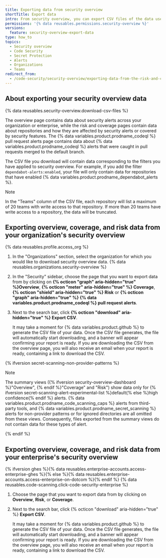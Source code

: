 ```yaml
---
title: Exporting data from security overview
shortTitle: Export data
intro: From security overview, you can export CSV files of the data used for your organization or enterprise's overview, risk, coverage, and {% data variables.product.prodname_codeql %} pull request alerts pages.
permissions: '{% data reusables.permissions.security-overview %}'
versions:
  feature: security-overview-export-data
type: how_to
topics:
  - Security overview
  - Code Security
  - Secret Protection
  - Alerts
  - Organizations
  - Teams
redirect_from:
  - /code-security/security-overview/exporting-data-from-the-risk-and-coverage-pages
---
```


## About exporting your security overview data

{% data reusables.security-overview.download-csv-files %}

The overview page contains data about security alerts across your organization or enterprise, while the risk and coverage pages contain data about repositories and how they are affected by security alerts or covered by security features. The {% data variables.product.prodname_codeql %} pull request alerts page contains data about {% data variables.product.prodname_codeql %} alerts that were caught in pull requests merged to the default branch.

The CSV file you download will contain data corresponding to the filters you have applied to security overview. For example, if you add the filter `dependabot-alerts:enabled`, your file will only contain data for repositories that have enabled {% data variables.product.prodname_dependabot_alerts %}.

> [!NOTE]
> In the "Teams" column of the CSV file, each repository will list a maximum of 20 teams with write access to that repository. If more than 20 teams have write access to a repository, the data will be truncated.

## Exporting overview, coverage, and risk data from your organization's security overview

{% data reusables.profile.access_org %}
1. In the "Organizations" section, select the organization for which you would like to download security overview data.
{% data reusables.organizations.security-overview %}
1. In the "Security" sidebar, choose the page that you want to export data from by clicking on **{% octicon "graph" aria-hidden="true" %}Overview**, **{% octicon "meter" aria-hidden="true" %} Coverage**, **{% octicon "shield" aria-hidden="true" %} Risk** or **{% octicon "graph" aria-hidden="true" %} {% data variables.product.prodname_codeql %} pull request alerts**.
1. Next to the search bar, click **{% octicon "download" aria-hidden="true" %} Export CSV**.

    It may take a moment for {% data variables.product.github %} to generate the CSV file of your data. Once the CSV file generates, the file will automatically start downloading, and a banner will appear confirming your report is ready. If you are downloading the CSV from the overview page, you will also receive an email when your report is ready, containing a link to download the CSV.

{% ifversion secret-scanning-non-provider-patterns %}

> [!NOTE]
> The summary views ({% ifversion security-overview-dashboard %}"Overview", {% endif %}"Coverage" and "Risk") show data only for {% ifversion secret-scanning-alert-experimental-list %}default{% else %}high confidence{% endif %} alerts. {% data variables.product.prodname_code_scanning_caps %} alerts from third-party tools, and {% data variables.product.prodname_secret_scanning %} alerts for non-provider patterns or for ignored directories are all omitted from these views. Consequently, files exported from the summary views do not contain data for these types of alert.

{% endif %}

## Exporting overview, coverage, and risk data from your enterprise's security overview

{% ifversion ghes %}{% data reusables.enterprise-accounts.access-enterprise-ghes %}{% else %}{% data reusables.enterprise-accounts.access-enterprise-on-dotcom %}{% endif %}
{% data reusables.code-scanning.click-code-security-enterprise %}
1. Choose the page that you want to export data from by clicking on **Overview**, **Risk**, or **Coverage**.
1. Next to the search bar, click {% octicon "download" aria-hidden="true" %} **Export CSV**.

    It may take a moment for {% data variables.product.github %} to generate the CSV file of your data. Once the CSV file generates, the file will automatically start downloading, and a banner will appear confirming your report is ready. If you are downloading the CSV from the overview page, you will also receive an email when your report is ready, containing a link to download the CSV.
